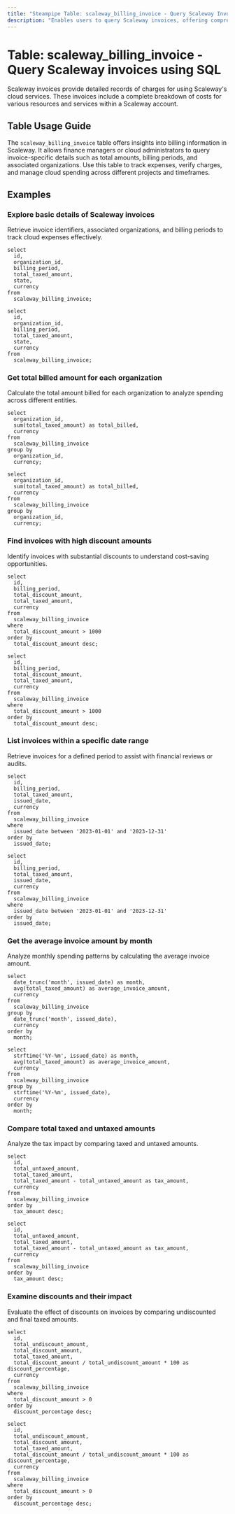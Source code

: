 ```yaml
---
title: "Steampipe Table: scaleway_billing_invoice - Query Scaleway Invoices using SQL"
description: "Enables users to query Scaleway invoices, offering comprehensive billing and usage details for Scaleway cloud services."
---
```


# Table: scaleway_billing_invoice - Query Scaleway invoices using SQL

Scaleway invoices provide detailed records of charges for using Scaleway's cloud services. These invoices include a complete breakdown of costs for various resources and services within a Scaleway account.

## Table Usage Guide

The `scaleway_billing_invoice` table offers insights into billing information in Scaleway. It allows finance managers or cloud administrators to query invoice-specific details such as total amounts, billing periods, and associated organizations. Use this table to track expenses, verify charges, and manage cloud spending across different projects and timeframes.

## Examples

### Explore basic details of Scaleway invoices  
Retrieve invoice identifiers, associated organizations, and billing periods to track cloud expenses effectively.

```sql+postgres
select
  id,
  organization_id,
  billing_period,
  total_taxed_amount,
  state,
  currency
from
  scaleway_billing_invoice;
```

```sql+sqlite
select
  id,
  organization_id,
  billing_period,
  total_taxed_amount,
  state,
  currency
from
  scaleway_billing_invoice;
```

### Get total billed amount for each organization  
Calculate the total amount billed for each organization to analyze spending across different entities.

```sql+postgres
select
  organization_id,
  sum(total_taxed_amount) as total_billed,
  currency
from
  scaleway_billing_invoice
group by
  organization_id,
  currency;
```

```sql+sqlite
select
  organization_id,
  sum(total_taxed_amount) as total_billed,
  currency
from
  scaleway_billing_invoice
group by
  organization_id,
  currency;
```

### Find invoices with high discount amounts  
Identify invoices with substantial discounts to understand cost-saving opportunities.

```sql+postgres
select
  id,
  billing_period,
  total_discount_amount,
  total_taxed_amount,
  currency
from
  scaleway_billing_invoice
where
  total_discount_amount > 1000
order by
  total_discount_amount desc;
```

```sql+sqlite
select
  id,
  billing_period,
  total_discount_amount,
  total_taxed_amount,
  currency
from
  scaleway_billing_invoice
where
  total_discount_amount > 1000
order by
  total_discount_amount desc;
```

### List invoices within a specific date range  
Retrieve invoices for a defined period to assist with financial reviews or audits.

```sql+postgres
select
  id,
  billing_period,
  total_taxed_amount,
  issued_date,
  currency
from
  scaleway_billing_invoice
where
  issued_date between '2023-01-01' and '2023-12-31'
order by
  issued_date;
```

```sql+sqlite
select
  id,
  billing_period,
  total_taxed_amount,
  issued_date,
  currency
from
  scaleway_billing_invoice
where
  issued_date between '2023-01-01' and '2023-12-31'
order by
  issued_date;
```

### Get the average invoice amount by month  
Analyze monthly spending patterns by calculating the average invoice amount.

```sql+postgres
select
  date_trunc('month', issued_date) as month,
  avg(total_taxed_amount) as average_invoice_amount,
  currency
from
  scaleway_billing_invoice
group by
  date_trunc('month', issued_date),
  currency
order by
  month;
```

```sql+sqlite
select
  strftime('%Y-%m', issued_date) as month,
  avg(total_taxed_amount) as average_invoice_amount,
  currency
from
  scaleway_billing_invoice
group by
  strftime('%Y-%m', issued_date),
  currency
order by
  month;
```

### Compare total taxed and untaxed amounts  
Analyze the tax impact by comparing taxed and untaxed amounts.

```sql+postgres
select
  id,
  total_untaxed_amount,
  total_taxed_amount,
  total_taxed_amount - total_untaxed_amount as tax_amount,
  currency
from
  scaleway_billing_invoice
order by
  tax_amount desc;
```

```sql+sqlite
select
  id,
  total_untaxed_amount,
  total_taxed_amount,
  total_taxed_amount - total_untaxed_amount as tax_amount,
  currency
from
  scaleway_billing_invoice
order by
  tax_amount desc;
```

### Examine discounts and their impact  
Evaluate the effect of discounts on invoices by comparing undiscounted and final taxed amounts.

```sql+postgres
select
  id,
  total_undiscount_amount,
  total_discount_amount,
  total_taxed_amount,
  total_discount_amount / total_undiscount_amount * 100 as discount_percentage,
  currency
from
  scaleway_billing_invoice
where
  total_discount_amount > 0
order by
  discount_percentage desc;
```

```sql+sqlite
select
  id,
  total_undiscount_amount,
  total_discount_amount,
  total_taxed_amount,
  total_discount_amount / total_undiscount_amount * 100 as discount_percentage,
  currency
from
  scaleway_billing_invoice
where
  total_discount_amount > 0
order by
  discount_percentage desc;
```
